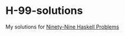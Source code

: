 # H-99-solutions
My solutions for [Ninety-Nine Haskell Problems](https://wiki.haskell.org/99_questions)
